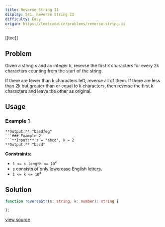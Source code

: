 ```yaml
---
title: Reverse String II
display: 541. Reverse String II
difficulty: Easy
origin: https://leetcode.cn/problems/reverse-string-ii
---
```


[[toc]]

## Problem

Given a string s and an integer k, reverse the first k characters for every 2k characters counting from the start of the string.

If there are fewer than k characters left, reverse all of them. If there are less than 2k but greater than or equal to k characters, then reverse the first k characters and leave the other as original.

 ## Usage

### Example 1
```**Input:** s = "abcdefg", k = 2
**Output:** "bacdfeg"
```### Example 2
```**Input:** s = "abcd", k = 2
**Output:** "bacd"
```
 
**Constraints:**

- <code>1 &lt;= s.length &lt;= 10<sup>4</sup></code>
- <code>s</code> consists of only lowercase English letters.
- <code>1 &lt;= k &lt;= 10<sup>4</sup></code>


## Solution

```ts
function reverseStr(s: string, k: number): string {

};
```

[view source](https://leetcode.cn/problems/reverse-string-ii)

